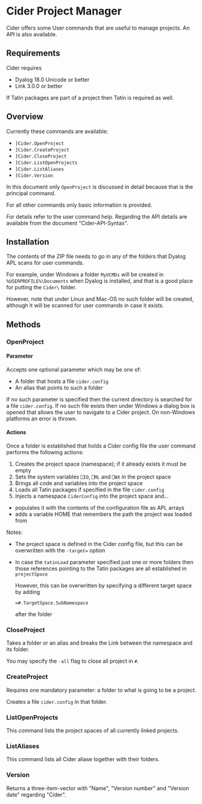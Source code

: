 # Cider Project Manager

Cider offers some User commands that are useful to manage projects. An API is also available.


## Requirements

Cider requires 

* Dyalog 18.0 Unicode or better 
* Link 3.0.0 or better

If Tatin packages are part of a project then Tatin is required as well.


## Overview

Currently these commands are available:

* `]Cider.OpenProject`
* `]Cider.CreateProject`
* `]Cider.CloseProject`
* `]Cider.ListOpenProjects`
* `]Cider.ListAliases`
* `]Cider.Version`

In this document only `OpenProject` is discussed in detail because that is the principal command.

For all other commands only basic information is provided.

For details refer to the user command help. Regarding the API details are available from the document "Cider-API-Syntax".


## Installation

The contents of the ZIP file needs to go in any of the folders that Dyalog APL scans for user commands.

For example, under Windows a folder `MyUCMDs` will be created in `%USERPROFILE%\Documents` when Dyalog is installed, and that is a good place for putting the `Cider\` folder.

However, note that under Linux and Mac-OS no such folder will be created, although it will be scanned for user commands in case it exists.


## Methods


### OpenProject


#### Parameter

Accepts one optional parameter which may be one of:

* A folder that hosts a file `cider.config`
* An alias that points to such a folder

If no such parameter is specified then the current directory is searched for a file `cider.config`. If no such file exists then under Windows a dialog box is opened that allows the user to navigate to a Cider project. On non-Windows platforms an error is thrown.


#### Actions 

Once a folder is established that holds a Cider config file the user command performs the following actions:

1. Creates the project space (namespace); if it already exists it must be empty
1. Sets the system variables `⎕IO`, `⎕ML` and `⎕WX` in the project space
1. Brings all code and variables into the project space
1. Loads all Tatin packages if specified in the file `cider.config`
1. Injects a namespace `CiderConfig` into the project space and...
  * populates it with the contents of the configuration file as APL arrays
  * adds a variable HOME that remembers the path the project was loaded from

Notes:

* The project space is defined in the Cider config file, but this can be overwritten with the `-target=` option
* In case the `tatinLoad` parameter specified just one or more folders then those references pointing to the Tatin packages are all established in `projectSpace`

  However, this can be overwritten by specifying a different target space by adding 

  ```
  =#.TargetSpace.SubNamespace
  ```

  after the folder



### CloseProject

Takes a folder or an alias and breaks the Link between the namespace and its folder.

You may specify the `-all` flag to close all project in `#`.


### CreateProject

Requires one mandatory parameter: a folder to what is going to be a project. 

Creates a file `cider.config` in that folder.


 
### ListOpenProjects

This command lists the project spaces of all currently linked projects.



### ListAliases

This command lists all Cider aliase together with their folders.


### Version

Returns a three-item-vector with "Name", "Version number" and "Version date" regarding "Cider".